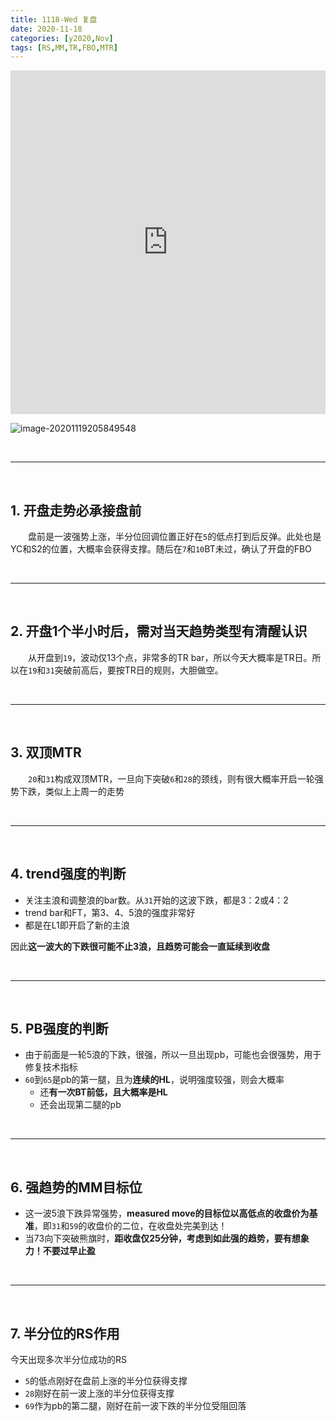 ```yaml
---
title: 1118-Wed 复盘
date: 2020-11-18
categories: [y2020,Nov]
tags: [RS,MM,TR,FBO,MTR]
---
```


<iframe allowfullscreen="true" src="https://player.youku.com/embed/XNDk3MTQ2NjUwNA==" width="810" height="550" allow-top-navigation="false" allow-forms="false" allow-popups="false" sandbox="allow-same-origin allow-scripts" style="box-sizing: border-box; margin: 0px auto; max-width: 100%; width: 854px; border: none;"></iframe>

![image-20201119205849548](https://tva1.sinaimg.cn/large/0081Kckwly1gkus4132ddj30vj0mwdjf.jpg)


<br/>

---

<br/>

## 1. 开盘走势必承接盘前

　　盘前是一波强势上涨，半分位回调位置正好在`5`的低点打到后反弹。此处也是YC和S2的位置，大概率会获得支撑。随后在`7`和`10`BT未过，确认了开盘的FBO

<br/>

---

<br/>

## 2. 开盘1个半小时后，需对当天趋势类型有清醒认识

　　从开盘到`19`，波动仅13个点，非常多的TR bar，所以今天大概率是TR日。所以在`19`和`31`突破前高后，要按TR日的规则，大胆做空。

<br/>

---

<br/>

## 3. 双顶MTR

　　`20`和`31`构成双顶MTR，一旦向下突破`6`和`28`的颈线，则有很大概率开启一轮强势下跌，类似上上周一的走势

<br/>

---

<br/>

## 4. trend强度的判断

* 关注主浪和调整浪的bar数。从`31`开始的这波下跌，都是3：2或4：2
* trend bar和FT，第3、4、5浪的强度非常好
* 都是在L1即开启了新的主浪

因此**这一波大的下跌很可能不止3浪，且趋势可能会一直延续到收盘**

<br/>

---

<br/>

## 5. PB强度的判断

* 由于前面是一轮5浪的下跌，很强，所以一旦出现pb，可能也会很强势，用于修复技术指标
* `60`到`65`是pb的第一腿，且为**连续的HL**，说明强度较强，则会大概率
  * 还**有一次BT前低，且大概率是HL**
  * 还会出现第二腿的pb

<br/>

---

<br/>

## 6. 强趋势的MM目标位

* 这一波5浪下跌异常强势，**measured move的目标位以高低点的收盘价为基准**，即`31`和`59`的收盘价的二位，在收盘处完美到达！
* 当73向下突破熊旗时，**距收盘仅25分钟，考虑到如此强的趋势，要有想象力！不要过早止盈**

<br/>

---

<br/>

## 7. 半分位的RS作用

今天出现多次半分位成功的RS

* `5`的低点刚好在盘前上涨的半分位获得支撑
* `28`刚好在前一波上涨的半分位获得支撑
* `69`作为pb的第二腿，刚好在前一波下跌的半分位受阻回落


